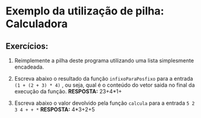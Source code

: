 # Exemplo da utilização de pilha: Calculadora 

## Exercícios:

1. Reimplemente a pilha deste programa utilizando uma lista simplesmente encadeada.

2. Escreva abaixo o resultado da função `infixoParaPosfixo` para a entrada `(1 + (2 + 3) * 4)` , ou seja, qual é o conteúdo do vetor saida no final da execução da função. **RESPOSTA:**  23+4*1+

3. Escreva abaixo o valor devolvido pela função `calcula` para a entrada `5 2 3 4 + + *` **RESPOSTA:**  4*3+2+5


